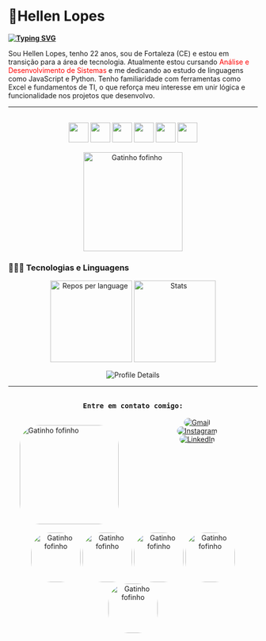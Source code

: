 # 🐞Hellen Lopes

**[![Typing SVG](https://readme-typing-svg.demolab.com?font=Pixelify+Sans&size=30&pause=1000&color=FF0000&multiline=true&width=800&lines=Estudante+de+An%C3%A1lise+e+Desenvolvimento+de+Sistemas)](https://git.io/typing-svg)**

Sou Hellen Lopes, tenho 22 anos, sou de Fortaleza (CE) e estou em transição para a área de tecnologia. Atualmente estou cursando <font style="color:#FF0000">Análise e Desenvolvimento de Sistemas</font> e me dedicando ao estudo de linguagens como JavaScript e Python. Tenho familiaridade com ferramentas como Excel e fundamentos de TI, o que reforça meu interesse em unir lógica e funcionalidade nos projetos que desenvolvo.


---

<br>

 <div  align="center">
    <img width="40" src="https://cdn.jsdelivr.net/gh/devicons/devicon@latest/icons/javascript/javascript-original.svg" />
    <img width="40" src="https://cdn.jsdelivr.net/gh/devicons/devicon@latest/icons/html5/html5-original.svg" />
    <img width="40" src="https://cdn.jsdelivr.net/gh/devicons/devicon@latest/icons/css3/css3-original.svg" />
    <img width="40" src="https://cdn.jsdelivr.net/gh/devicons/devicon@latest/icons/python/python-original.svg" />
    <img width="40" src="https://cdn.jsdelivr.net/gh/devicons/devicon@latest/icons/photoshop/photoshop-original.svg" />
    <img width="40" src="https://cdn.jsdelivr.net/gh/devicons/devicon@latest/icons/figma/figma-original.svg" />
  </div>

<br>
 
  <div align="center" >
    <img src="https://i.imgur.com/oRfuNMo.png" alt="Gatinho fofinho" width="200px"/>
  </div>





### 🧠👩‍💻 Tecnologias e Linguagens

<p align="center">
  <img src="https://github-profile-summary-cards.vercel.app/api/cards/repos-per-language?username=HellenPlopes&theme=moltack" alt="Repos per language" height="165px"/>
  <img src="https://github-profile-summary-cards.vercel.app/api/cards/stats?username=HellenPlopes&theme=moltack" alt="Stats" height="165x"/>
</p>

<p align="center">
<img src="https://github-profile-summary-cards.vercel.app/api/cards/profile-details?username=HellenPlopes&theme=moltack" alt="Profile Details"/>
</p>

---
  
  <br>

<div align="center">
  <samp>
    <b>
      Entre em contato comigo:
    </b>
  </samp>
  <br>
  <br>

<div width="100%" style="column-count: 2">
  <p>
    <span align="left">
      <img src="https://i.imgur.com/sFkGfnx.gif" alt="Gatinho fofinho" width="200px" style="border-radius:40px"/>
    </span>
    </p>

<p align="rigth">
      <a href="mailto:hellenlopes0987@gmail.com">
        <img src="https://img.shields.io/badge/Gmail-FF0000?style=for-the-badge&logo=gmail&logoColor=ffffff" alt="Gmail" style="border-radius:40px"/>
      </a><br>
      <a href="https://www.instagram.com/hellen_slopes/">
        <img src="https://img.shields.io/badge/Instagram-FF0000?style=for-the-badge&logo=instagram&logoColor=ffffff" alt="Instagram" style="border-radius:40px"/>
      </a><br>
      <a href="https://www.linkedin.com/in/hellen-lopes-a891121a8/">
        <img src="https://img.shields.io/badge/LinkedIn-FF0000?style=for-the-badge&logo=linkedin&logoColor=ffffff" alt="LinkedIn" style="border-radius:40px"/>
      </a>
    </p>

</div>
<br>
<div>
<img src="https://2.bp.blogspot.com/-Id6R_kPy8Yc/UexhWR2afHI/AAAAAAAA-4k/qxqmEVSDQDw/s1600/joaninhatuj.gif" alt="Gatinho fofinho" width="100px" style="border-radius:40px"/>
<img src="https://2.bp.blogspot.com/-Id6R_kPy8Yc/UexhWR2afHI/AAAAAAAA-4k/qxqmEVSDQDw/s1600/joaninhatuj.gif" alt="Gatinho fofinho" width="100px" style="border-radius:40px"/>
<img src="https://2.bp.blogspot.com/-Id6R_kPy8Yc/UexhWR2afHI/AAAAAAAA-4k/qxqmEVSDQDw/s1600/joaninhatuj.gif" alt="Gatinho fofinho" width="100px" style="border-radius:40px"/>
<img src="https://2.bp.blogspot.com/-Id6R_kPy8Yc/UexhWR2afHI/AAAAAAAA-4k/qxqmEVSDQDw/s1600/joaninhatuj.gif" alt="Gatinho fofinho" width="100px" style="border-radius:40px"/>
<img src="https://2.bp.blogspot.com/-Id6R_kPy8Yc/UexhWR2afHI/AAAAAAAA-4k/qxqmEVSDQDw/s1600/joaninhatuj.gif" alt="Gatinho fofinho" width="100px" style="border-radius:40px"/>
</div>


